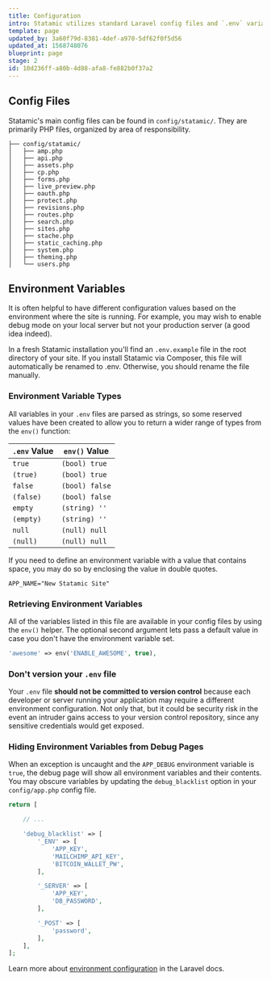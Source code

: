 ```yaml
---
title: Configuration
intro: Statamic utilizes standard Laravel config files and `.env` variables for most application-level configuration settings.
template: page
updated_by: 3a60f79d-8381-4def-a970-5df62f0f5d56
updated_at: 1568748076
blueprint: page
stage: 2
id: 10d236ff-a80b-4d88-afa8-fe882b0f37a2
---
```

## Config Files

Statamic's main config files can be found in `config/statamic/`. They are primarily PHP files, organized by area of responsibility.

``` files
├── config/statamic/
│   ├── amp.php
│   ├── api.php
│   ├── assets.php
│   ├── cp.php
│   ├── forms.php
│   ├── live_preview.php
│   ├── oauth.php
│   ├── protect.php
│   ├── revisions.php
│   ├── routes.php
│   ├── search.php
│   ├── sites.php
│   ├── stache.php
│   ├── static_caching.php
│   ├── system.php
│   ├── theming.php
│   └── users.php
```

## Environment Variables

It is often helpful to have different configuration values based on the environment where the site is running. For example, you may wish to enable debug mode on your local server but not your production server (a good idea indeed).

In a fresh Statamic installation you'll find an `.env.example` file in the root directory of your site. If you install Statamic via Composer, this file will automatically be renamed to .env. Otherwise, you should rename the file manually.

### Environment Variable Types

All variables in your `.env` files are parsed as strings, so some reserved values have been created to allow you to return a wider range of types from the `env()` function:

| `.env` Value | `env()` Value |
|--------------|--------------|
| `true` | `(bool) true` |
| `(true)` | `(bool) true` |
| `false` | `(bool) false` |
| `(false)` | `(bool) false` |
| `empty` | `(string) ''` |
| `(empty)` | `(string) ''` |
| `null` | `(null) null` |
| `(null)` | `(null) null` |

If you need to define an environment variable with a value that contains space, you may do so by enclosing the value in double quotes.

``` env
APP_NAME="New Statamic Site"
```

### Retrieving Environment Variables

All of the variables listed in this file are available in your config files by using the `env()` helper. The optional second argument lets pass a default value in case you don't have the environment variable set.

``` php
'awesome' => env('ENABLE_AWESOME', true),
```

### Don't version your `.env` file

Your `.env` file **should not be committed to version control** because each developer or server running your application may require a different environment configuration. Not only that, but it could be security risk in the event an intruder gains access to your version control repository, since any sensitive credentials would get exposed.

### Hiding Environment Variables from Debug Pages

When an exception is uncaught and the `APP_DEBUG` environment variable is `true`, the debug page will show all environment variables and their contents. You may obscure variables by updating the `debug_blacklist` option in your `config/app.php` config file.

``` php
return [

    // ...

    'debug_blacklist' => [
        '_ENV' => [
            'APP_KEY',
            'MAILCHIMP_API_KEY',
            'BITCOIN_WALLET_PW',
        ],

        '_SERVER' => [
            'APP_KEY',
            'DB_PASSWORD',
        ],

        '_POST' => [
            'password',
        ],
    ],
];
```


Learn more about [environment configuration](https://laravel.com/docs/6.x/configuration#environment-configuration) in the Laravel docs.
